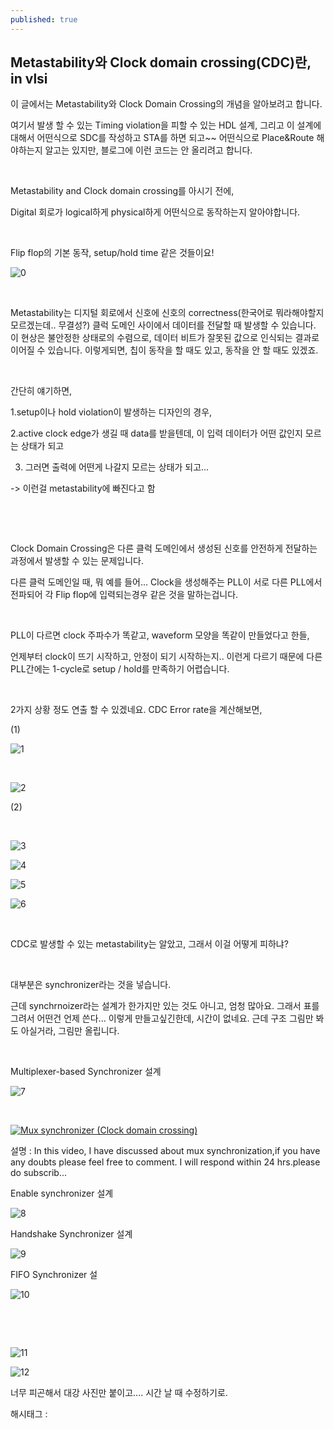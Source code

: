 ```yaml
---
published: true
---
```

## Metastability와 Clock domain crossing(CDC)란, in vlsi

이 글에서는 Metastability와 Clock Domain Crossing의 개념을 알아보려고 합니다.

여기서 발생 할 수 있는 Timing violation을 피할 수 있는 HDL 설계, 그리고 이 설계에 대해서 어떤식으로 SDC를 작성하고 STA를 하면 되고~~ 어떤식으로 Place&Route 해야하는지 알고는 있지만, 블로그에 이런 코드는 안 올리려고 합니다.

​

Metastability and Clock domain crossing를 아시기 전에,

Digital 회로가 logical하게 physical하게 어떤식으로 동작하는지 알아야합니다.

​

Flip flop의 기본 동작, setup/hold time 같은 것들이요!

![0](/assets/img/223228409074/0.png)

​

Metastability는 디지털 회로에서 신호에 신호의 correctness(한국어로 뭐라해야할지 모르겠는데.. 무결성?) 클럭 도메인 사이에서 데이터를 전달할 때 발생할 수 있습니다. 이 현상은 불안정한 상태로의 수렴으로, 데이터 비트가 잘못된 값으로 인식되는 결과로 이어질 수 있습니다. 이렇게되면, 칩이 동작을 할 때도 있고, 동작을 안 할 때도 있겠죠.

​

간단히 얘기하면,

1.setup이나 hold violation이 발생하는 디자인의 경우,

2.active clock edge가 생길 때 data를 받을텐데, 이 입력 데이터가 어떤 값인지 모르는 상태가 되고

3. 그러면 출력에 어떤게 나갈지 모르는 상태가 되고... 

-> 이런걸 metastability에 빠진다고 함

​

​

Clock Domain Crossing은 다른 클럭 도메인에서 생성된 신호를 안전하게 전달하는 과정에서 발생할 수 있는 문제입니다.

다른 클럭 도메인일 때, 뭐 예를 들어... Clock을 생성해주는 PLL이 서로 다른 PLL에서 전파되어 각 Flip flop에 입력되는경우 같은 것을 말하는겁니다.

​

PLL이 다르면 clock 주파수가 똑같고, waveform 모양을 똑같이 만들었다고 한들,

언제부터 clock이 뜨기 시작하고, 안정이 되기 시작하는지.. 이런게 다르기 때문에 다른 PLL간에는 1-cycle로 setup / hold를 만족하기 어렵습니다.

​

2가지 상황 정도 연출 할 수 있겠네요. CDC Error rate을 계산해보면,

(1)

![1](/assets/img/223228409074/1.png)

​

![2](/assets/img/223228409074/2.png)

(2)

​

![3](/assets/img/223228409074/3.png)

![4](/assets/img/223228409074/4.png)

![5](/assets/img/223228409074/5.png)

![6](/assets/img/223228409074/6.png)

​

CDC로 발생할 수 있는 metastability는 알았고, 그래서 이걸 어떻게 피하냐?

​

대부분은 synchronizer라는 것을 넣습니다.

근데 synchrnoizer라는 설계가 한가지만 있는 것도 아니고, 엄청 많아요. 그래서 표를 그려서 어떤건 언제 쓴다... 이렇게 만들고싶긴한데, 시간이 없네요. 근데 구조 그림만 봐도 아실거라, 그림만 올립니다.

​

Multiplexer-based Synchronizer 설계

![7](/assets/img/223228409074/7.png)

​

[![Mux synchronizer (Clock domain crossing)](https://i.ytimg.com/vi/jQEv5KNO6Bw/hqdefault.jpg)](https://youtu.be/jQEv5KNO6Bw?si=GmPuZahnzPhpX0Iu)

설명 : In this video, I have discussed about mux synchronization,if you have any doubts please feel free to comment. I will respond within 24 hrs.please do subscrib...

Enable synchronizer 설계

![8](/assets/img/223228409074/8.png)

Handshake Synchronizer 설계

![9](/assets/img/223228409074/9.png)

FIFO Synchronizer 설

![10](/assets/img/223228409074/10.png)

​

​

![11](/assets/img/223228409074/11.png)

![12](/assets/img/223228409074/12.png)

너무 피곤해서 대강 사진만 붙이고.... 시간 날 때 수정하기로.

 해시태그 : 